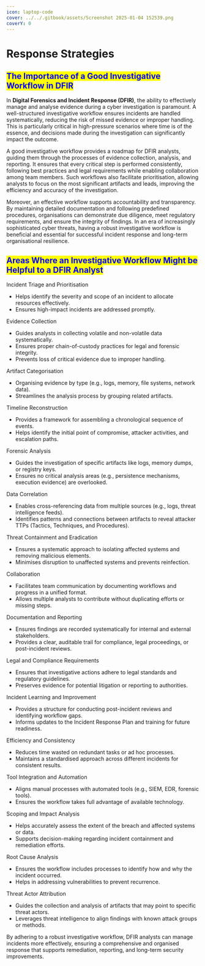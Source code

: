 ```yaml
---
icon: laptop-code
cover: ../../.gitbook/assets/Screenshot 2025-01-04 152539.png
coverY: 0
---
```


# Response Strategies

## <mark style="color:blue;">**The Importance of a Good Investigative Workflow in DFIR**</mark>

In **Digital Forensics and Incident Response (DFIR)**, the ability to effectively manage and analyse evidence during a cyber investigation is paramount. A well-structured investigative workflow ensures incidents are handled systematically, reducing the risk of missed evidence or improper handling. This is particularly critical in high-pressure scenarios where time is of the essence, and decisions made during the investigation can significantly impact the outcome.

A good investigative workflow provides a roadmap for DFIR analysts, guiding them through the processes of evidence collection, analysis, and reporting. It ensures that every critical step is performed consistently, following best practices and legal requirements while enabling collaboration among team members. Such workflows also facilitate prioritisation, allowing analysts to focus on the most significant artifacts and leads, improving the efficiency and accuracy of the investigation.

Moreover, an effective workflow supports accountability and transparency. By maintaining detailed documentation and following predefined procedures, organisations can demonstrate due diligence, meet regulatory requirements, and ensure the integrity of findings. In an era of increasingly sophisticated cyber threats, having a robust investigative workflow is beneficial and essential for successful incident response and long-term organisational resilience.

## <mark style="color:blue;">Areas Where an Investigative Workflow Might be Helpful to a DFIR Analyst</mark>

Incident Triage and Prioritisation

* Helps identify the severity and scope of an incident to allocate resources effectively.
* Ensures high-impact incidents are addressed promptly.

Evidence Collection

* Guides analysts in collecting volatile and non-volatile data systematically.
* Ensures proper chain-of-custody practices for legal and forensic integrity.
* Prevents loss of critical evidence due to improper handling.

Artifact Categorisation

* Organising evidence by type (e.g., logs, memory, file systems, network data).
* Streamlines the analysis process by grouping related artifacts.

Timeline Reconstruction

* Provides a framework for assembling a chronological sequence of events.
* Helps identify the initial point of compromise, attacker activities, and escalation paths.

Forensic Analysis

* Guides the investigation of specific artifacts like logs, memory dumps, or registry keys.
* Ensures no critical analysis areas (e.g., persistence mechanisms, execution evidence) are overlooked.

Data Correlation

* Enables cross-referencing data from multiple sources (e.g., logs, threat intelligence feeds).
* Identifies patterns and connections between artifacts to reveal attacker TTPs (Tactics, Techniques, and Procedures).

Threat Containment and Eradication

* Ensures a systematic approach to isolating affected systems and removing malicious elements.
* Minimises disruption to unaffected systems and prevents reinfection.

Collaboration

* Facilitates team communication by documenting workflows and progress in a unified format.
* Allows multiple analysts to contribute without duplicating efforts or missing steps.

Documentation and Reporting

* Ensures findings are recorded systematically for internal and external stakeholders.
* Provides a clear, auditable trail for compliance, legal proceedings, or post-incident reviews.

Legal and Compliance Requirements

* Ensures that investigative actions adhere to legal standards and regulatory guidelines.
* Preserves evidence for potential litigation or reporting to authorities.

Incident Learning and Improvement

* Provides a structure for conducting post-incident reviews and identifying workflow gaps.
* Informs updates to the Incident Response Plan and training for future readiness.

Efficiency and Consistency

* Reduces time wasted on redundant tasks or ad hoc processes.
* Maintains a standardised approach across different incidents for consistent results.

Tool Integration and Automation

* Aligns manual processes with automated tools (e.g., SIEM, EDR, forensic tools).
* Ensures the workflow takes full advantage of available technology.

Scoping and Impact Analysis

* Helps accurately assess the extent of the breach and affected systems or data.
* Supports decision-making regarding incident containment and remediation efforts.

Root Cause Analysis

* Ensures the workflow includes processes to identify how and why the incident occurred.
* Helps in addressing vulnerabilities to prevent recurrence.

Threat Actor Attribution

* Guides the collection and analysis of artifacts that may point to specific threat actors.
* Leverages threat intelligence to align findings with known attack groups or methods.

By adhering to a robust investigative workflow, DFIR analysts can manage incidents more effectively, ensuring a comprehensive and organised response that supports remediation, reporting, and long-term security improvements.

